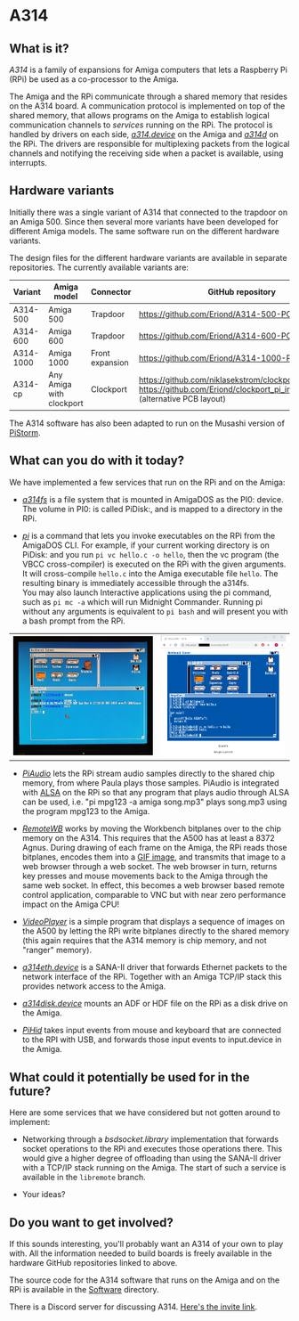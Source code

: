 # A314

## What is it?

*A314* is a family of expansions for Amiga computers that lets a Raspberry Pi
(RPi) be used as a co-processor to the Amiga.

The Amiga and the RPi communicate through a shared memory that resides on the
A314 board. A communication protocol is implemented on top of the shared memory,
that allows programs on the Amiga to establish logical communication channels to
*services* running on the RPi. The protocol is handled by drivers on each side,
[*a314.device*](Software/a314device) on the Amiga and [*a314d*](Software/a314d)
on the RPi. The drivers are responsible for multiplexing packets from the logical
channels and notifying the receiving side when a packet is available, using interrupts.

## Hardware variants

Initially there was a single variant of A314 that connected to the trapdoor
on an Amiga 500. Since then several more variants have been developed for
different Amiga models. The same software run on the different hardware variants.

The design files for the different hardware variants are available in separate
repositories. The currently available variants are:

| Variant | Amiga model | Connector | GitHub repository |
|---------|-------------|-----------|-------------------|
| A314-500 | Amiga 500 | Trapdoor | <https://github.com/Eriond/A314-500-PCB> |
| A314-600 | Amiga 600 | Trapdoor | <https://github.com/Eriond/A314-600-PCB> |
| A314-1000 | Amiga 1000 | Front expansion | <https://github.com/Eriond/A314-1000-PCB> |
| A314-cp | Any Amiga with clockport | Clockport | <https://github.com/niklasekstrom/clockport_pi_interface> <br/> <https://github.com/Eriond/clockport_pi_interface> (alternative PCB layout) |

The A314 software has also been adapted to run on the Musashi version of
[PiStorm](https://github.com/captain-amygdala/pistorm).

## What can you do with it today?

We have implemented a few services that run on the RPi and on the Amiga:

- [*a314fs*](Software/a314fs) is a file system that is mounted in AmigaDOS as the PI0: device.
The volume in PI0: is called PiDisk:, and is mapped to a directory in the RPi.

- [*pi*](Software/picmd) is a command that lets you invoke executables on the RPi from the AmigaDOS CLI. For example, if your current working directory is on PiDisk: and you run `pi vc hello.c -o hello`, then the vc program (the VBCC cross-compiler) is executed on the RPi with the given arguments. It will cross-compile `hello.c` into the Amiga executable file `hello`. The resulting binary is immediately accessible through the a314fs.  
You may also launch Interactive applications using the pi command, such as `pi mc -a` which will run Midnight Commander. Running pi without any arguments is equivalent to `pi bash` and will present you with a bash prompt from the RPi.

|         |            |
| ------------- |---------------|
| ![Pi command](Documentation/Images/workbench.jpg)  | ![Cross-compiling in RemoteWB](Documentation/Images/remotewb-compiler.png) |

- [*PiAudio*](Software/piaudio) lets the RPi stream audio samples directly to the shared chip memory, from where Paula plays those samples. PiAudio is integrated with [ALSA](https://www.alsa-project.org) on the RPi so that any program that plays audio through ALSA can be used, i.e. "pi mpg123 -a amiga song.mp3" plays song.mp3 using the program mpg123 to the Amiga.

- [*RemoteWB*](Software/remotewb) works by moving the Workbench bitplanes over to the chip memory on the A314. This requires that the A500 has at least a 8372 Agnus. During drawing of each frame on the Amiga, the RPi reads those bitplanes, encodes them into a [GIF image](Software/bpls2gif), and transmits that image to a web browser through a web socket. The web browser in turn, returns key presses and mouse movements back to the Amiga through the same web socket. In effect, this becomes a web browser based remote control application, comparable to VNC but with near zero performance impact on the Amiga CPU!

- [*VideoPlayer*](Software/videoplayer) is a simple program that displays a sequence of images on the A500 by letting the RPi write bitplanes directly to the shared memory (this again requires that the A314 memory is chip memory, and not "ranger" memory).

- [*a314eth.device*](Software/ethernet) is a SANA-II driver that forwards Ethernet packets to the network interface of the RPi. Together with an Amiga TCP/IP stack this provides network access to the Amiga.

- [*a314disk.device*](Software/disk) mounts an ADF or HDF file on the RPi as a disk drive on the Amiga.

- [*PiHid*](Software/hid) takes input events from mouse and keyboard that are
connected to the RPI with USB, and forwards those input events to input.device
in the Amiga.

## What could it potentially be used for in the future?

Here are some services that we have considered but not gotten around to implement:

- Networking through a *bsdsocket.library* implementation that forwards socket operations to the RPi and executes those operations there. This would give a higher degree of offloading than using the SANA-II driver with a TCP/IP stack running on the Amiga. The start of such a service is available
in the `libremote` branch.

- Your ideas?

## Do you want to get involved?

If this sounds interesting, you'll probably want an A314 of your own to play with.
All the information needed to build boards is freely available in the hardware
GitHub repositories linked to above.

The source code for the A314 software that runs on the Amiga and on the RPi is
available in the [Software](Software) directory.

There is a Discord server for discussing A314. [Here's the invite link](https://discord.gg/TGZNKnA).
